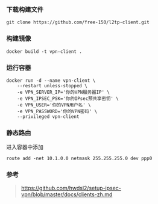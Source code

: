### 下载构建文件
```shell
git clone https://github.com/free-150/l2tp-client.git
```

### 构建镜像
```shell
docker build -t vpn-client .
```


### 运行容器

```shell
docker run -d --name vpn-client \
    --restart unless-stopped \
    -e VPN_SERVER_IP='你的VPN服务器IP' \
    -e VPN_IPSEC_PSK='你的IPsec预共享密钥' \
    -e VPN_USER='你的VPN用户名' \
    -e VPN_PASSWORD='你的VPN密码' \
    --privileged vpn-client
```

### 静态路由
进入容器中添加

```shell
route add -net 10.1.0.0 netmask 255.255.255.0 dev ppp0
```

### 参考
> https://github.com/hwdsl2/setup-ipsec-vpn/blob/master/docs/clients-zh.md
